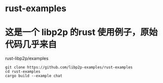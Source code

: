 # rust-examples
# 这是一个 libp2p 的rust 使用例子，原始代码几乎来自
rust-libp2p/examples

```
git clone https://github.com/libp2p-examples/rust-examples
cd rust-examples
cargo build --example chat
```


